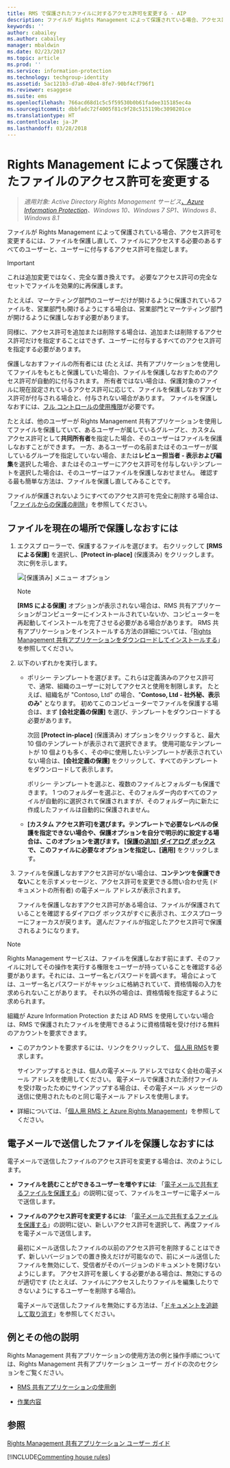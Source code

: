 ```yaml
---
title: RMS で保護されたファイルに対するアクセス許可を変更する - AIP
description: ファイルが Rights Management によって保護されている場合、アクセス許可を変更するには、ファイルを保護し直して、ファイルにアクセスする必要のあるすべてのユーザーと、ユーザーに付与するアクセス許可を指定します。
keywords: ''
author: cabailey
ms.author: cabailey
manager: mbaldwin
ms.date: 02/23/2017
ms.topic: article
ms.prod: ''
ms.service: information-protection
ms.technology: techgroup-identity
ms.assetid: 5ac121b3-d7a0-40e4-8fe7-90bf4cf796f1
ms.reviewer: esaggese
ms.suite: ems
ms.openlocfilehash: 766acd68d1c5c5f59530b0b61fadee315185ec4a
ms.sourcegitcommit: dbbfadc72f4005f81c9f28c515119bc3098201ce
ms.translationtype: HT
ms.contentlocale: ja-JP
ms.lasthandoff: 03/28/2018
---
```

# <a name="change-permissions-on-files-that-have-been-protected-by-rights-management"></a>Rights Management によって保護されたファイルのアクセス許可を変更する

>*適用対象: Active Directory Rights Management サービス[、Azure Information Protection](https://azure.microsoft.com/pricing/details/information-protection)、Windows 10、Windows 7 SP1、Windows 8、Windows 8.1*

ファイルが Rights Management によって保護されている場合、アクセス許可を変更するには、ファイルを保護し直して、ファイルにアクセスする必要のあるすべてのユーザーと、ユーザーに付与するアクセス許可を指定します。

> [!IMPORTANT]
> これは追加変更ではなく、完全な置き換えです。 必要なアクセス許可の完全なセットでファイルを効果的に再保護します。
> 
>  たとえば、マーケティング部門のユーザーだけが開けるように保護されているファイルを、営業部門も開けるようにする場合は、営業部門とマーケティング部門が開けるように保護しなおす必要があります。
>
> 同様に、アクセス許可を追加または削除する場合は、追加または削除するアクセス許可だけを指定することはできず、ユーザーに付与するすべてのアクセス許可を指定する必要があります。

保護しなおすファイルの所有者には (たとえば、共有アプリケーションを使用してファイルをもともと保護していた場合)、ファイルを保護しなおすためのアクセス許可が自動的に付与されます。 所有者ではない場合は、保護対象のファイルに現在設定されているアクセス許可に応じて、ファイルを保護しなおすアクセス許可が付与される場合と、付与されない場合があります。 ファイルを保護しなおすには、[フル コントロールの使用権限](../deploy-use/configure-usage-rights.md#usage-rights-and-descriptions)が必要です。

たとえば、他のユーザーが Rights Management 共有アプリケーションを使用してファイルを保護していて、あるユーザーが属しているグループと、カスタム アクセス許可として**共同所有者**を指定した場合、そのユーザーはファイルを保護しなおすことができます。 一方、あるユーザーの名前またはそのユーザーが属しているグループを指定していない場合、または**レビュー担当者 - 表示および編集**を選択した場合、またはそのユーザーにアクセス許可を付与しないテンプレートを選択した場合は、そのユーザーはファイルを保護しなおせません。 確認する最も簡単な方法は、ファイルを保護し直してみることです。

ファイルが保護されないようにすべてのアクセス許可を完全に削除する場合は、「[ファイルからの保護の削除](sharing-app-remove-protection.md)」を参照してください。

## <a name="to-re-protect-a-file-in-place"></a>ファイルを現在の場所で保護しなおすには

1.  エクスプ ローラーで、保護するファイルを選びます。 右クリックして **[RMS による保護]** を選択し、**[Protect in-place]** (保護済み) をクリックします。 次に例を示します。

    ![[保護済み] メニュー オプション](../media/ADRMS_MSRMSApp_SP_CompanyDefined.png)

    > [!NOTE]
    > **[RMS による保護]** オプションが表示されない場合は、RMS 共有アプリケーションがコンピューターにインストールされていないか、コンピューターを再起動してインストールを完了させる必要がある場合があります。 RMS 共有アプリケーションをインストールする方法の詳細については、「[Rights Management 共有アプリケーションをダウンロードしてインストールする](install-sharing-app.md)」を参照してください。

2.  以下のいずれかを実行します。

    -   ポリシー テンプレートを選びます。これらは定義済みのアクセス許可で、通常、組織のユーザーに対してアクセスと使用を制限します。 たとえば、組織名が "Contoso, Ltd" の場合、"**Contoso, Ltd - 社外秘、表示のみ**" となります。 初めてこのコンピューターでファイルを保護する場合は、まず **[会社定義の保護]** を選び、テンプレートをダウンロードする必要があります。

        次回 **[Protect in-place]** (保護済み) オプションをクリックすると、最大 10 個のテンプレートが表示されて選択できます。 使用可能なテンプレートが 10 個よりも多く、その中に使用したいテンプレートが表示されていない場合は、**[会社定義の保護]** をクリックして、すべてのテンプレートをダウンロードして表示します。

        ポリシー テンプレートを選ぶと、複数のファイルとフォルダーも保護できます。 1 つのフォルダーを選ぶと、そのフォルダー内のすべてのファイルが自動的に選択されて保護されますが、そのフォルダー内に新たに作成したファイルは自動的に保護されません。

    -   **[カスタム アクセス許可]**を選びます。テンプレートで必要なレベルの保護を指定できない場合や、保護オプションを自分で明示的に設定する場合は、このオプションを選びます。 [[保護の追加] ダイアログ ボックス](sharing-app-dialog-box.md)で、このファイルに必要なオプションを指定し、**[適用]** をクリックします。

3. ファイルを保護しなおすアクセス許可がない場合は、**コンテンツを保護できない**ことを示すメッセージと、アクセス許可を変更できる問い合わせ先 (ドキュメントの所有者) の電子メール アドレスが表示されます。

    ファイルを保護しなおすアクセス許可がある場合は、ファイルが保護されていることを確認するダイアログ ボックスがすぐに表示され、エクスプローラーにフォーカスが戻ります。 選んだファイルが指定したアクセス許可で保護されるようになります。 

> [!NOTE]
> Rights Management サービスは、ファイルを保護しなおす前にまず、そのファイルに対してその操作を実行する権限をユーザーが持っていることを確認する必要があります。それには、ユーザー名とパスワードを調べます。 場合によっては、ユーザー名とパスワードがキャッシュに格納されていて、資格情報の入力を求められないことがあります。 それ以外の場合は、資格情報を指定するように求められます。
>
> 組織が Azure Information Protection または AD RMS を使用していない場合は、RMS で保護されたファイルを使用できるように資格情報を受け付ける無料のアカウントを要求できます。
>
> -   このアカウントを要求するには、リンクをクリックして、 [個人用 RMS](http://go.microsoft.com/fwlink/?LinkId=309469)を要求します。
>
>     サインアップするときは、個人の電子メール アドレスではなく会社の電子メール アドレスを使用してください。 電子メールで保護された添付ファイルを受け取ったためにサインアップする場合は、その電子メール メッセージの送信に使用されたものと同じ電子メール アドレスを使用します。
> -   詳細については、「[個人用 RMS と Azure Rights Management](../understand-explore/rms-for-individuals.md)」を参照してください。

## <a name="to-re-protect-a-file-that-you-have-emailed"></a>電子メールで送信したファイルを保護しなおすには

電子メールで送信したファイルのアクセス許可を変更する場合は、次のようにします。

- **ファイルを読むことができるユーザーを増やすには**: 「[電子メールで共有するファイルを保護する](sharing-app-protect-by-email.md)」の説明に従って、ファイルをユーザーに電子メールで送信します。

- **ファイルのアクセス許可を変更するには**: 「[電子メールで共有するファイルを保護する](sharing-app-protect-by-email.md)」の説明に従い、新しいアクセス許可を選択して、再度ファイルを電子メールで送信します。 

    最初にメール送信したファイルの以前のアクセス許可を削除することはできず、新しいバージョンでの置き換えだけが可能なので、前にメール送信したファイルを無効にして、受信者がそのバージョンのドキュメントを開けないようにします。 アクセス許可を厳しくする必要がある場合は、無効にするのが適切です (たとえば、ファイルにアクセスしたりファイルを編集したりできないようにするユーザーを削除する場合)。

    電子メールで送信したファイルを無効にする方法は、「[ドキュメントを追跡して取り消す](sharing-app-track-revoke.md)」を参照してください。


## <a name="examples-and-other-instructions"></a>例とその他の説明
Rights Management 共有アプリケーションの使用方法の例と操作手順については、Rights Management 共有アプリケーション ユーザー ガイドの次のセクションをご覧ください。

-   [RMS 共有アプリケーションの使用例](sharing-app-user-guide.md#examples-for-using-the-rms-sharing-application)

-   [作業内容](sharing-app-user-guide.md#what-do-you-want-to-do)

## <a name="see-also"></a>参照
[Rights Management 共有アプリケーション ユーザー ガイド](sharing-app-user-guide.md)

[!INCLUDE[Commenting house rules](../includes/houserules.md)]